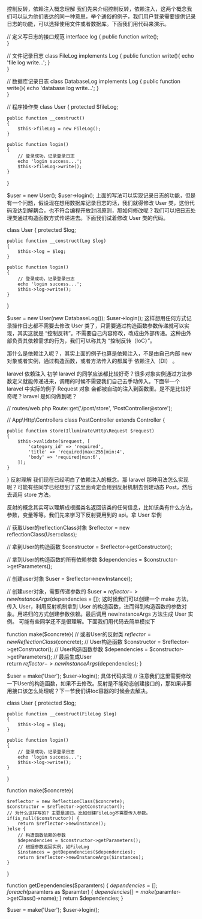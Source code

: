 控制反转，依赖注入概念理解
我们先来介绍控制反转，依赖注入，这两个概念我们可以认为他们表达的同一种意思，举个通俗的例子，我们用户登录需要提供记录日志的功能，可以选择使用文件或者数据库。下面我们用代码来演示。

// 定义写日志的接口规范
interface log
{
    public function write();   
}

// 文件记录日志
class FileLog implements Log
{
    public function write(){
        echo 'file log write...';
    }   
}

// 数据库记录日志
class DatabaseLog implements Log
{
    public function write(){
        echo 'database log write...';
    }   
}

// 程序操作类
class User 
{
    protected $fileLog;

    public function __construct()
    {
        $this->fileLog = new FileLog();   
    }

    public function login()
    {
        // 登录成功，记录登录日志
        echo 'login success...';
        $this->fileLog->write();
    }

}

$user = new User();
$user->login();
上面的写法可以实现记录日志的功能，但是有一个问题，假设现在想用数据库记录日志的话，我们就得修改 User 类，这份代码没达到解耦合，也不符合编程开放封闭原则，那如何修改呢？我们可以把日志处理类通过构造函数方式传递进去。下面我们试着修改 User 类的代码。

class User 
{
    protected $log;

    public function __construct(Log $log)
    {
        $this->log = $log;   
    }

    public function login()
    {
        // 登录成功，记录登录日志
        echo 'login success...';
        $this->log->write();
    }

}

$user = new User(new DatabaseLog());
$user->login();
这样想用任何方式记录操作日志都不需要去修改 User 类了，只需要通过构造函数参数传递就可以实现，其实这就是 “控制反转”。不需要自己内容修改，改成由外部传递。这种由外部负责其依赖需求的行为，我们可以称其为 “控制反转（IoC）”。

那什么是依赖注入呢？，其实上面的例子也算是依赖注入，不是由自己内部 new 对象或者实例，通过构造函数，或者方法传入的都属于 依赖注入（DI） 。

laravel 依赖注入
初学 laravel 的同学应该都比较好奇？很多对象实例通过方法参数定义就能传递进来，调用的时候不需要我们自己去手动传入。下面举一个 laravel 中实际的例子 Request 对象 会都被自动的注入到函数里。是不是比较好奇呢？laravel 是如何做到呢？

// routes/web.php
Route::get('/post/store', 'PostController@store');

// App\Http\Controllers
class PostController extends Controller {

    public function store(Illuminate\Http\Request $request)
    {
        $this->validate($request, [
            'category_id' => 'required',
            'title' => 'required|max:255|min:4',
            'body' => 'required|min:6',
        ]);
    }

}
反射理解
我们现在已经明白了依赖注入的概念。那 laravel 那种用法怎么实现呢？可能有些同学已经想到了这里面肯定会用到反射机制去创建动态 Post，然后去调用 store 方法。

反射的概念其实可以理解成根据类名返回该类的任何信息，比如该类有什么方法，参数，变量等等。我们先来学习下反射要用到的 api。拿 User 举例


// 获取User的reflectionClass对象
$reflector = new reflectionClass(User::class);

// 拿到User的构造函数
$constructor = $reflector->getConstructor();

// 拿到User的构造函数的所有依赖参数
$dependencies = $constructor->getParameters();

// 创建user对象
$user = $reflector->newInstance();

// 创建user对象，需要传递参数的
$user = $reflector->newInstanceArgs($dependencies = []);
这时候我们可以创建一个 make 方法，传入 User，利用反射机制拿到 User 的构造函数，进而得到构造函数的参数对象。用递归的方式创建参数依赖。最后调用 newInstanceArgs 方法生成 User 实例。 可能有些同学还不是很理解。下面我们用代码去简单模拟下

function make($concrete){
    // 或者User的反射类
    $reflector = new ReflectionClass($concrete);
    // User构造函数
    $constructor = $reflector->getConstructor();
    // User构造函数参数
    $dependencies = $constructor->getParameters();
    // 最后生成User    
    return $reflector->newInstanceArgs($dependencies);
}

$user = make('User');
$user->login();
具体代码实现
// 注意我们这里需要修改一下User的构造函数，如果不去修改。反射是不能动态创建接口的，那如果非要用接口该怎么处理呢？下一节我们讲Ioc容器的时候会去解决。

class User 
{
    protected $log;

    public function __construct(FileLog $log)
    {
        $this->log = $log;   
    }

    public function login()
    {
        // 登录成功，记录登录日志
        echo 'login success...';
        $this->log->write();
    }

}

function make($concrete){

    $reflector = new ReflectionClass($concrete);
    $constructor = $reflector->getConstructor();
    // 为什么这样写的? 主要是递归。比如创建FileLog不需要传入参数。
    if(is_null($constructor)) {
        return $reflector->newInstance();
    }else {
        // 构造函数依赖的参数
        $dependencies = $constructor->getParameters();
        // 根据参数返回实例，如FileLog
        $instances = getDependencies($dependencies);
        return $reflector->newInstanceArgs($instances);
    }

}

function getDependencies($paramters) {
    $dependencies = [];
    foreach ($paramters as $paramter) {
        $dependencies[] = make($paramter->getClass()->name);
    }
    return $dependencies;
}

$user = make('User');
$user->login();